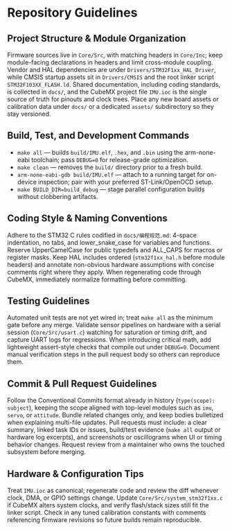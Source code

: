 # Repository Guidelines

## Project Structure & Module Organization
Firmware sources live in `Core/Src`, with matching headers in `Core/Inc`; keep module-facing declarations in headers and limit cross-module coupling. Vendor and HAL dependencies are under `Drivers/STM32F1xx_HAL_Driver`, while CMSIS startup assets sit in `Drivers/CMSIS` and the root linker script `STM32F103XX_FLASH.ld`. Shared documentation, including coding standards, is collected in `docs/`, and the CubeMX project file `IMU.ioc` is the single source of truth for pinouts and clock trees. Place any new board assets or calibration data under `docs/` or a dedicated `assets/` subdirectory so they stay versioned.

## Build, Test, and Development Commands
- `make all` — builds `build/IMU.elf`, `.hex`, and `.bin` using the arm-none-eabi toolchain; pass `DEBUG=0` for release-grade optimization.
- `make clean` — removes the `build/` directory prior to a fresh build.
- `arm-none-eabi-gdb build/IMU.elf` — attach to a running target for on-device inspection; pair with your preferred ST-Link/OpenOCD setup.
- `make BUILD_DIR=build_debug` — stage parallel configuration builds without clobbering artifacts.

## Coding Style & Naming Conventions
Adhere to the STM32 C rules codified in `docs/编程规范.md`: 4-space indentation, no tabs, and lower_snake_case for variables and functions. Reserve UpperCamelCase for public typedefs and ALL_CAPS for macros or register masks. Keep HAL includes ordered (`stm32f1xx_hal.h` before module headers) and annotate non-obvious hardware assumptions with concise comments right where they apply. When regenerating code through CubeMX, immediately normalize formatting before committing.

## Testing Guidelines
Automated unit tests are not yet wired in; treat `make all` as the minimum gate before any merge. Validate sensor pipelines on hardware with a serial session (`Core/Src/usart.c`) watching for saturation or timing drift, and capture UART logs for regressions. When introducing critical math, add lightweight assert-style checks that compile out under `DEBUG=0`. Document manual verification steps in the pull request body so others can reproduce them.

## Commit & Pull Request Guidelines
Follow the Conventional Commits format already in history (`type(scope): subject`), keeping the scope aligned with top-level modules such as `imu`, `servo`, or `attitude`. Bundle related changes only, and keep bodies bulletized when explaining multi-file updates. Pull requests must include: a clear summary, linked task IDs or issues, build/test evidence (`make all` output or hardware log excerpts), and screenshots or oscillograms when UI or timing behavior changes. Request review from a maintainer who owns the touched subsystem before merging.

## Hardware & Configuration Tips
Treat `IMU.ioc` as canonical; regenerate code and review the diff whenever clock, DMA, or GPIO settings change. Update `Core/Src/system_stm32f1xx.c` if CubeMX alters system clocks, and verify flash/stack sizes still fit the linker script. Check in any tuned calibration constants with comments referencing firmware revisions so future builds remain reproducible.
